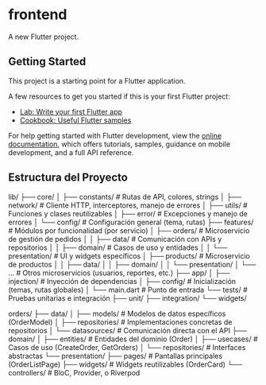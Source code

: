 # frontend

A new Flutter project.

## Getting Started

This project is a starting point for a Flutter application.

A few resources to get you started if this is your first Flutter project:

- [Lab: Write your first Flutter app](https://docs.flutter.dev/get-started/codelab)
- [Cookbook: Useful Flutter samples](https://docs.flutter.dev/cookbook)

For help getting started with Flutter development, view the
[online documentation](https://docs.flutter.dev/), which offers tutorials,
samples, guidance on mobile development, and a full API reference.


## Estructura del Proyecto

lib/
├── core/
│   ├── constants/         # Rutas de API, colores, strings
│   ├── network/           # Cliente HTTP, interceptores, manejo de errores
│   ├── utils/             # Funciones y clases reutilizables
│   ├── error/             # Excepciones y manejo de errores
│   └── config/            # Configuración general (tema, rutas)
├── features/              # Módulos por funcionalidad (por servicio)
│   ├── orders/            # Microservicio de gestión de pedidos
│   │   ├── data/          # Comunicación con APIs y repositorios
│   │   ├── domain/        # Casos de uso y entidades
│   │   └── presentation/  # UI y widgets específicos
│   ├── products/          # Microservicio de productos
│   │   ├── data/
│   │   ├── domain/
│   │   └── presentation/
│   └── ...                # Otros microservicios (usuarios, reportes, etc.)
├── app/
│   ├── injection/         # Inyección de dependencias
│   ├── config/            # Inicialización (temas, rutas globales)
│   └── main.dart          # Punto de entrada
└── tests/                 # Pruebas unitarias e integración
    ├── unit/
    ├── integration/
    └── widgets/



orders/
├── data/
│   ├── models/            # Modelos de datos específicos (OrderModel)
│   ├── repositories/      # Implementaciones concretas de repositorios
│   └── datasources/       # Comunicación directa con el API
├── domain/
│   ├── entities/          # Entidades del dominio (Order)
│   ├── usecases/          # Casos de uso (CreateOrder, GetOrders)
│   └── repositories/      # Interfaces abstractas
└── presentation/
    ├── pages/             # Pantallas principales (OrderListPage)
    ├── widgets/           # Widgets reutilizables (OrderCard)
    └── controllers/       # BloC, Provider, o Riverpod
